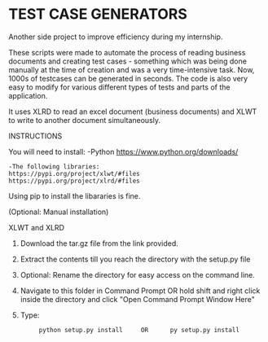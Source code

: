 # TEST CASE GENERATORS

Another side project to improve efficiency during my internship.
 
These scripts were made to automate the process of reading business documents and creating test cases -
something which was being done manually at the time of creation and was a very time-intensive task. 
Now, 1000s of testcases can be generated in seconds. The code is also very easy to modify for 
various different types of tests and parts of the application. 


It uses XLRD to read an excel document (business documents)
and XLWT to write to another document simultaneously.






INSTRUCTIONS

You will need to install:
-Python https://www.python.org/downloads/ 

    -The following libraries:
    https://pypi.org/project/xlwt/#files
    https://pypi.org/project/xlrd/#files

Using pip to install the libararies is fine.

(Optional: Manual installation)

XLWT and XLRD

1) Download the tar.gz file from the link provided. 
2) Extract the contents till you reach the directory with the setup.py file
3) Optional: Rename the directory for easy access on the command line. 
4) Navigate to this folder in Command Prompt OR hold shift and right click inside the directory and click "Open Command Prompt Window Here"

5) Type:
           
            python setup.py install     OR      py setup.py install 




    
